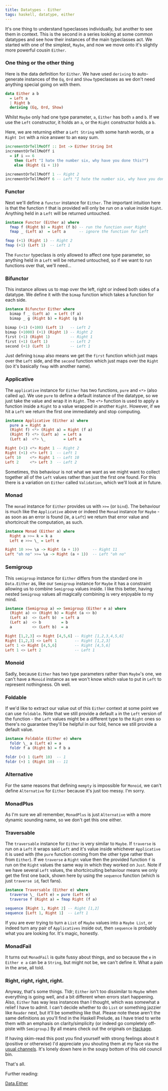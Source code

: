 ```yaml
---
title: Datatypes - Either
tags: haskell, datatype, either
---
```


It's one thing to understand typeclasses individually, but another to see them in context. This is the second in a series looking at some common datatypes and see how their instances of the main typeclasses act. We started with one of the simplest, `Maybe`, and now we move onto it's slightly more powerful cousin `Either`.

### One thing or the other thing

Here is the data definition for `Either`. We have used `deriving` to auto-generate instances of the `Eq`, `Ord` and `Show` typeclasses as we don't need anything special going on with them.

```haskell
data Either a b
  = Left a
  | Right b
  deriving (Eq, Ord, Show)
```

Whilst `Maybe` only had one type parameter, `a`, `Either` has both `a` and `b`. If we use the `Left` constructor, it holds an `a`, or the `Right` constructor holds a `b`.

Here, we are returning either a `Left String` with some harsh words, or a `Right Int` with a nice answer to an easy sum.

```haskell
incrementOrTellMeOff :: Int -> Either String Int
incrementOrTellMeOff i
  = if i == 6
    then (Left "I hate the number six, why have you done this?")
    else (Right (i + 1))

incrementOrTellMeOff 1 -- Right 2
incrementOrTellMeOff 6 -- Left "I hate the number six, why have you done this?"
```

### Functor

Next we'll define a `functor` instance for `Either`. The important intuition here is that the function `f` that is provided will only be run on a value inside `Right`. Anything held in a `Left` will be returned untouched.

```haskell
instance Functor (Either a) where
  fmap f (Right b) = Right (f b) -- run the function over Right
  fmap _ (Left a)  = Left a      -- ignore the function for Left

fmap (+1) (Right 1) -- Right 2
fmap (+1) (Left 1)  -- Left 1
```

The `Functor` typeclass is only allowed to affect one type parameter, so anything held in a `Left` will be returned untouched, so if we want to run functions over that, we'll need...

### Bifunctor

This instance allows us to map over the left, right or indeed both sides of a datatype. We define it with the `bimap` function which takes a function for each side.

```haskell
instance Bifunctor Either where
  bimap f _ (Left a)  = Left (f a)
  bimap _ g (Right b) = Right (g b)

bimap (+1) (+100) (Left 1)   -- Left 2
bimap (+1000) (+1) (Right 1) -- Right 2
first (+1) (Right 1)         -- Right 1
first (+1) (Left 1)          -- Left 2
second (+1) (Left 1)         -- Left 1
```

Just defining `bimap` also means we get the `first` function which just maps over the `Left` side, and the `second` function which just maps over the `Right` (so it's basically `fmap` with another name).

### Applicative

The `applicative` instance for `Either` has two functions, `pure` and `<*>` (also called `ap`). We use `pure` to define a default instance of the datatype, so we just take the value and wrap it in `Right`. The `<*>` function is used to apply a function inside a `Right` to a value wrapped in another `Right`. However, if we hit a `Left` we return the first one immediately and stop computing.

```haskell
instance Applicative (Either a) where
  pure a = Right a
  (Right f) <*> (Right a) = Right (f a)
  (Right f) <*> (Left a)  = Left a
  (Left a)  <*> \_        = Left a

Right (+1) <*> Right 1 -- Right 2
Right (+1) <*> Left 1  -- Left 1
Left 10    <*> Right 1 -- Left 10
Left 2     <*> Left 3  -- Left 2
```

Sometimes, this behaviour is not what we want as we might want to collect together all of the `Left` values rather than just the first one found. For this there is a variation on `Either` called `Validation`, which we'll look at in future.

### Monad

The `monad` instance for `Either` provides us with `>>=` (or `bind`). The behaviour is much like the `Applicative` above or indeed the `Monad` instance for `Maybe` - as soon as an error is found (ie, a `Left`) we return that error value and shortcircuit the computation, as such.

```haskell
instance Monad (Either a) where
  Right a >>= k = k a
  Left e >>= \_ = Left e

Right 10 >>= \a -> Right (a + 1))      -- Right 11
Left "oh no" >>= \a -> Right (a + 1))  -- Left "oh no"
```

### Semigroup

This `semigroup` instance for `Either` differs from the standard one in `Data.Either` as, like our `Semigroup` instance for `Maybe` it has a constraint allowing us to combine `Semigroup` values inside. I like this better, having nested `Semigroup` values all magically combining is very enjoyable to my mind.

```haskell
instance (Semigroup a) => Semigroup (Either e a) where
  (Right a) <> (Right b) = Right (a <> b)
  (Left a)  <> (Left b)  = Left a
  (Left a)  <> b         = b
  a         <> (Left b)  = a

Right [1,2,3] <> Right [4,5,6] -- Right [1,2,3,4,5,6]
Right [1,2,3] <> Left 1        -- Right [1,2,3]
Left 1 <> Right [4,5,6]        -- Right [4,5,6]
Left 1 <> Left 2               -- Left 1
```

### Monoid

Sadly, because `Either` has two type parameters rather than `Maybe`'s one, we can't have a `Monoid` instance as we won't know which value to put in `Left` to represent nothingness. Oh well.

### Foldable

If we'd like to extract our value out of this `Either` context at some point we can use `foldable`. Note that we still provide a default `a` in the `Left` version of the function - the `Left` values might be a different type to the `Right` ones so there's no guarantee they'll be helpful in our fold, hence we still provide a default value.

```haskell
instance Foldable (Either e) where
  foldr \_ a (Left e) = a
  foldr f a (Right b) = f b a

foldr (+) 1 (Left 10)  -- 1
foldr (+) 1 (Right 10) -- 11
```

### Alternative

For the same reasons that defining `mempty` is impossible for `Monoid`, we can't define `Alternative` for `Either` because it's just too messy. I'm sorry.

### MonadPlus

As I'm sure we all remember, `MonadPlus` is just `Alternative` with a more dynamic sounding name, so we don't get this one either.

### Traversable

The `traversable` instance for `Either` is very similar to `Maybe`. If `traverse` is run on a `Left` it wraps said `Left` and it's value inside whichever `Applicative` it is used with (the `pure` function coming from the other type rather than from `Either`). If we `traverse` a `Right` value then the provided function `f` is run on the `Right` values the same way in which they worked on `Just`. Note if we have several `Left` values, the shortcircuiting behaviour means we only get the first one back, shown here by using the `sequence` function (which is just `traverse id`, fact fans).

```haskell
instance Traversable (Either e) where
  traverse \_ (Left e) = pure (Left e)
  traverse f (Right a) = fmap Right (f a)

sequence [Right 1, Right 2] -- Right [1,2]
sequence [Left 1, Right 1]  -- Left 1
```

If you are ever trying to turn a `List` of `Maybe` values into a `Maybe List`, or indeed turn any pair of `Applicatives` inside out, then `sequence` is probably what you are looking for. It's magic, honestly.

### MonadFail

It turns out `MonadFail` is quite fussy about things, and so because the `e` in `Either e a` can be a `String`, but might not be, we can't define it. What a pain in the arse, all told.

### Right, right, right, right.

Anyway, that's some things. Tldr; `Either` isn't too dissimilar to `Maybe` when everything is going well, and a bit different when errors start happening. Also, `Either` has way less instances than I thought, which was somewhat a relief I have to admit. I can't decide whether to do `List` or something jazzier like `Reader` next, but it'll be something like that. Please note these aren't the same definitions as you'll find in the Haskell Prelude, as I have tried to write them with an emphasis on clarity/simplicity (or indeed go completely off-piste with `Semigroup`.) By all means check out the originals on [Hackage](http://hackage.haskell.org/package/base-4.12.0.0/docs/src/Data.Either.html#Either).

If having skim-read this post you find yourself with strong feelings about it (positive or otherwise) I'd appreciate you shouting them at my face via the [usual channels](/contact.html). It's lonely down here in the soupy bottom of this old council bin.

That's all.

Further reading:

[Data.Either](http://hackage.haskell.org/package/base-4.12.0.0/docs/Data-Either.html)
